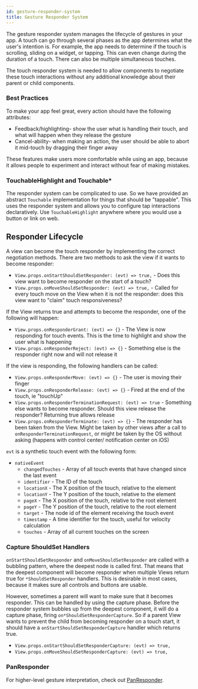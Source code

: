 ```yaml
---
id: gesture-responder-system
title: Gesture Responder System
---
```


The gesture responder system manages the lifecycle of gestures in your app. A touch can go through several phases as the app determines what the user's intention is. For example, the app needs to determine if the touch is scrolling, sliding on a widget, or tapping. This can even change during the duration of a touch. There can also be multiple simultaneous touches.

The touch responder system is needed to allow components to negotiate these touch interactions without any additional knowledge about their parent or child components.

### Best Practices

To make your app feel great, every action should have the following attributes:

- Feedback/highlighting- show the user what is handling their touch, and what will happen when they release the gesture
- Cancel-ability- when making an action, the user should be able to abort it mid-touch by dragging their finger away

These features make users more comfortable while using an app, because it allows people to experiment and interact without fear of making mistakes.

### TouchableHighlight and Touchable\*

The responder system can be complicated to use. So we have provided an abstract `Touchable` implementation for things that should be "tappable". This uses the responder system and allows you to configure tap interactions declaratively. Use `TouchableHighlight` anywhere where you would use a button or link on web.

## Responder Lifecycle

A view can become the touch responder by implementing the correct negotiation methods. There are two methods to ask the view if it wants to become responder:

- `View.props.onStartShouldSetResponder: (evt) => true,` - Does this view want to become responder on the start of a touch?
- `View.props.onMoveShouldSetResponder: (evt) => true,` - Called for every touch move on the View when it is not the responder: does this view want to "claim" touch responsiveness?

If the View returns true and attempts to become the responder, one of the following will happen:

- `View.props.onResponderGrant: (evt) => {}` - The View is now responding for touch events. This is the time to highlight and show the user what is happening
- `View.props.onResponderReject: (evt) => {}` - Something else is the responder right now and will not release it

If the view is responding, the following handlers can be called:

- `View.props.onResponderMove: (evt) => {}` - The user is moving their finger
- `View.props.onResponderRelease: (evt) => {}` - Fired at the end of the touch, ie "touchUp"
- `View.props.onResponderTerminationRequest: (evt) => true` - Something else wants to become responder. Should this view release the responder? Returning true allows release
- `View.props.onResponderTerminate: (evt) => {}` - The responder has been taken from the View. Might be taken by other views after a call to `onResponderTerminationRequest`, or might be taken by the OS without asking (happens with control center/ notification center on iOS)

`evt` is a synthetic touch event with the following form:

- `nativeEvent`
  - `changedTouches` - Array of all touch events that have changed since the last event
  - `identifier` - The ID of the touch
  - `locationX` - The X position of the touch, relative to the element
  - `locationY` - The Y position of the touch, relative to the element
  - `pageX` - The X position of the touch, relative to the root element
  - `pageY` - The Y position of the touch, relative to the root element
  - `target` - The node id of the element receiving the touch event
  - `timestamp` - A time identifier for the touch, useful for velocity calculation
  - `touches` - Array of all current touches on the screen

### Capture ShouldSet Handlers

`onStartShouldSetResponder` and `onMoveShouldSetResponder` are called with a bubbling pattern, where the deepest node is called first. That means that the deepest component will become responder when multiple Views return true for `*ShouldSetResponder` handlers. This is desirable in most cases, because it makes sure all controls and buttons are usable.

However, sometimes a parent will want to make sure that it becomes responder. This can be handled by using the capture phase. Before the responder system bubbles up from the deepest component, it will do a capture phase, firing `on*ShouldSetResponderCapture`. So if a parent View wants to prevent the child from becoming responder on a touch start, it should have a `onStartShouldSetResponderCapture` handler which returns true.

- `View.props.onStartShouldSetResponderCapture: (evt) => true,`
- `View.props.onMoveShouldSetResponderCapture: (evt) => true,`

### PanResponder

For higher-level gesture interpretation, check out [PanResponder](../panresponder/).
